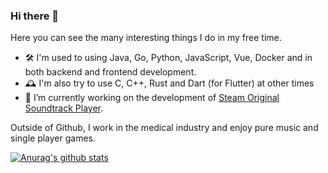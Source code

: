 ### Hi there 👋

Here you can see the many interesting things I do in my free time.

- 🛠️ I'm used to using Java, Go, Python, JavaScript, Vue, Docker and in both backend and frontend development.
- 🕰 I'm also try to use C, C++, Rust and Dart (for Flutter) at other times
- 🔭 I’m currently working on the development of [Steam Original Soundtrack Player](https://github.com/skye-z/steam-ost-player).

Outside of Github, I work in the medical industry and enjoy pure music and single player games. 

[![Anurag's github stats](https://github-readme-stats.vercel.app/api?username=skye-z&show_icons=true)](https://github.com/skye-z)
